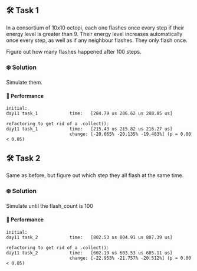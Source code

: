 ## 🛠️ Task 1

In a consortium of 10x10 octopi, each one flashes once every step if their energy level is greater than 9. Their energy level increases automatically once every step, as well as if any neighbour flashes. They only flash once.

Figure out how many flashes happened after 100 steps.

### ❄️ Solution

Simulate them.

#### 🚀 Performance

```
initial:
day11 task_1            time:   [284.79 us 286.62 us 288.85 us]

refactoring to get rid of a .collect():
day11 task_1            time:   [215.43 us 215.82 us 216.27 us]
                        change: [-20.665% -20.135% -19.483%] (p = 0.00 < 0.05)
```

## 🛠️ Task 2

Same as before, but figure out which step they all flash at the same time.

### ❄️ Solution

Simulate until the flash_count is 100

#### 🚀 Performance

```
initial:
day11 task_2            time:   [802.53 us 804.91 us 807.39 us]

refactoring to get rid of a .collect():
day11 task_2            time:   [602.19 us 603.53 us 605.11 us]
                        change: [-22.953% -21.757% -20.512%] (p = 0.00 < 0.05)
```
